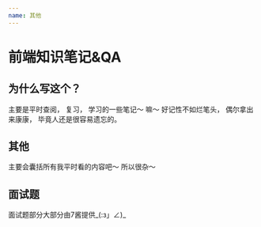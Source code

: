 ```yaml
---
name: 其他
---
```


# 前端知识笔记&QA

## 为什么写这个？
主要是平时查阅， 复习， 学习的一些笔记～ 嘛～ 好记性不如烂笔头， 偶尔拿出来康康， 毕竟人还是很容易遗忘的。

## 其他
主要会囊括所有我平时看的内容吧～ 所以很杂～

## 面试题
面试题部分大部分由7酱提供_(:з」∠)_